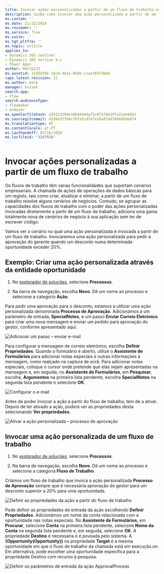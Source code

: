 ```yaml
---
title: Invocar ações personalizadas a partir de um fluxo de trabalho ou diálogo | MicrosoftDocs
description: Saiba como invocar uma ação personalizada a partir de um fluxo de trabalho
ms.custom: ''
ms.date: 11/22/2018
ms.reviewer: ''
ms.service: flow
ms.suite: ''
ms.tgt_pltfrm: ''
ms.topic: article
applies_to:
- Dynamics 365 (online)
- Dynamics 365 Version 9.x
- Power Apps
author: Mattp123
ms.assetid: 1fd5d39e-3dc8-4d1a-8b4b-ccaa303f4bbb
caps.latest.revision: 12
ms.author: matp
manager: kvivek
search.app:
- Flow
search.audienceType:
- flowmaker
- enduser
ms.openlocfilehash: a35523209e3db8444da71c0757db29fa21de08b3
ms.sourcegitcommit: d336e5ffb6cf07e5c8fefe19a87dd7668db9e074
ms.translationtype: HT
ms.contentlocale: pt-PT
ms.lasthandoff: 03/26/2020
ms.locfileid: "3297918"
---
```

# <a name="invoke-custom-actions-from-a-workflow"></a>Invocar ações personalizadas a partir de um fluxo de trabalho


Os fluxos de trabalho têm várias funcionalidades que suportam cenários empresariais. A chamada de ações de operações de dados básicas para um registo, tais como criar, atualizar e eliminar, a partir de um fluxo de trabalho resolve alguns cenários de negócios. Contudo, se agrupar as capacidades dos fluxos de trabalho com o poder das ações personalizadas invocadas diretamente a partir de um fluxo de trabalho, adiciona uma gama totalmente nova de cenários de negócio à sua aplicação sem ter de escrever código.  
  
 Vamos ver o cenário no qual uma ação personalizada é invocada a partir de um fluxo de trabalho. Invocaremos uma ação personalizada para pedir a aprovação do gerente quando um desconto numa determinada oportunidade exceder 20%.  
  
<a name="action"></a>   
## <a name="example-create-a-custom-action-using-the-opportunity-entity"></a>Exemplo: Criar uma ação personalizada através da entidade oportunidade
  
1. No [explorador de soluções](/powerapps/maker/model-driven-apps/advanced-navigation#solution-explorer), selecione **Processos**.  
  
2.  Na barra de navegação, escolha **Novo**. Dê um nome ao processo e selecione a categoria **Ação**.  
  
 Para pedir uma aprovação para o desconto, estamos a utilizar uma ação personalizada denominada **Processo de Aprovação**. Adicionámos a um parâmetro de entrada, **SpecialNotes**, e um passo **Enviar Correio Eletrónico** para criar uma nova mensagem e enviar um pedido para aprovação do gestor, conforme apresentado aqui.  
  
 ![Adicionar um passo – enviar e-mail](media/enable-custom-action-approval-proces-sadd-email.png "Adicionar um passo – enviar e-mail")  
  
 Para configurar a mensagem de correio eletrónico, escolha **Definir Propriedades**. Quando o formulário é aberto, utilize o **Assistente de Formulários** para adicionar notas especiais e outras informações à mensagem, como realçado na captura de ecrã. Para adicionar notas especiais, coloque o cursor onde pretende que elas sejam apresentadas na mensagem e, em seguida, no **Assistente de Formulários**, em **Pesquisar**, escolha, **Argumentos** na primeira lista pendente, escolha **SpecialNotes** na segunda lista pendente e selecione **OK**.  
  
 ![Configurar o e-mail](media/enable-custom-action-approval-process-setup-email.png "Configurar e-mail")  
  
 Antes de poder invocar a ação a partir do fluxo de trabalho, tem de a ativar. Depois de ter ativado a ação, poderá ver as propriedades desta selecionando **Ver propriedades**.  
  
 ![Ativar a ação personalizada – processo de aprovação](media/enable-custom-action-approval-process-activate-action.png "Ativar a ação personalizada – processo de aprovação")  
  
<a name="workflow"></a>   
## <a name="invoke-a-custom-action-from-a-workflow"></a>Invocar uma ação personalizada de um fluxo de trabalho  
  
1. No [explorador de soluções](/powerapps/maker/model-driven-apps/advanced-navigation#solution-explorer), selecione **Processos**.   
  
2.  Na barra de navegação, escolha **Novo**. Dê um nome ao processo e selecione a categoria **Fluxo de Trabalho**.  
  
 Criámos um fluxo de trabalho que invoca a ação personalizada **Processo de Aprovação** sempre que é necessária aprovação do gestor para um desconto superior a 20% para uma oportunidade.  
  
 ![Definir as propriedades da ação a partir do fluxo de trabalho](media/enable-custom-action-from-workflow.png "Definir as propriedades da ação a partir do fluxo de trabalho")  
  
 Pode definir as propriedades de entrada da ação escolhendo **Definir Propriedades**. Adicionámos um nome da conta relacionada com a oportunidade nas notas especiais. No **Assistente de Formulários**, em **Procurar**, selecione **Conta** na primeira lista pendente, selecione **Nome da Conta** na segunda lista pendente e, em seguida, selecione **OK**. A propriedade **Destino** é necessária e é povoada pelo sistema. A **{Opportunity(Opportunity)}** na propriedade **Target** é a mesma oportunidade em que o fluxo de trabalho da chamada está em execução.on. Em alternativa, pode escolher uma oportunidade específica para a propriedade Destino com recurso à pesquisa.  
  
 ![Definir os parâmetros de entrada da ação ApprovalProcess](media/enable-customaction-workflow-set-properties.png "Definir os parâmetros de entrada da ação ApprovalProcess")  
  




